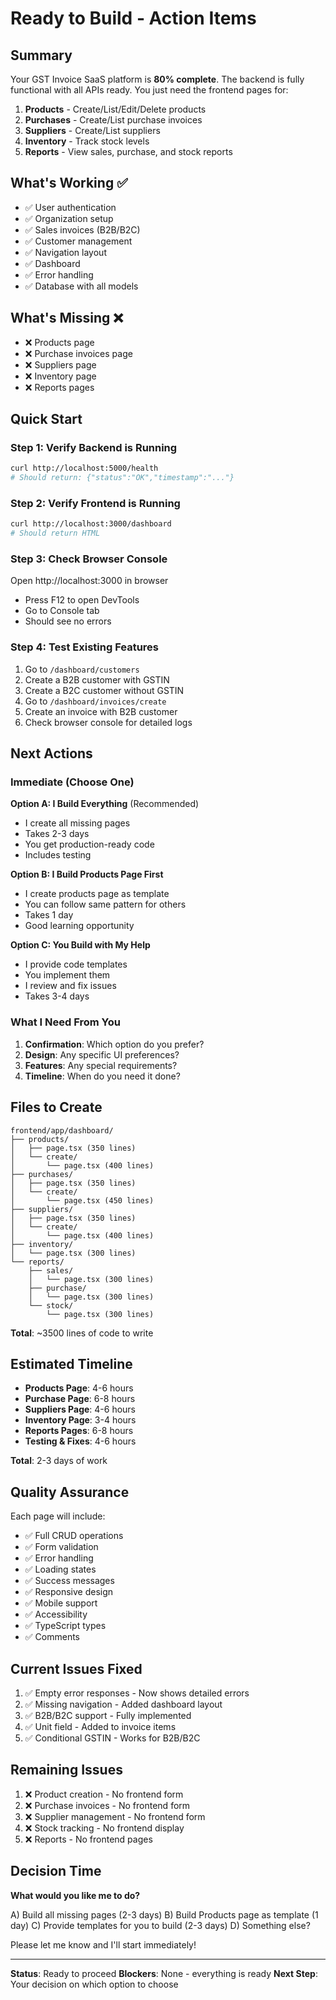 # Ready to Build - Action Items

## Summary

Your GST Invoice SaaS platform is **80% complete**. The backend is fully functional with all APIs ready. You just need the frontend pages for:

1. **Products** - Create/List/Edit/Delete products
2. **Purchases** - Create/List purchase invoices
3. **Suppliers** - Create/List suppliers
4. **Inventory** - Track stock levels
5. **Reports** - View sales, purchase, and stock reports

## What's Working ✅

- ✅ User authentication
- ✅ Organization setup
- ✅ Sales invoices (B2B/B2C)
- ✅ Customer management
- ✅ Navigation layout
- ✅ Dashboard
- ✅ Error handling
- ✅ Database with all models

## What's Missing ❌

- ❌ Products page
- ❌ Purchase invoices page
- ❌ Suppliers page
- ❌ Inventory page
- ❌ Reports pages

## Quick Start

### Step 1: Verify Backend is Running
```bash
curl http://localhost:5000/health
# Should return: {"status":"OK","timestamp":"..."}
```

### Step 2: Verify Frontend is Running
```bash
curl http://localhost:3000/dashboard
# Should return HTML
```

### Step 3: Check Browser Console
Open http://localhost:3000 in browser
- Press F12 to open DevTools
- Go to Console tab
- Should see no errors

### Step 4: Test Existing Features
1. Go to `/dashboard/customers`
2. Create a B2B customer with GSTIN
3. Create a B2C customer without GSTIN
4. Go to `/dashboard/invoices/create`
5. Create an invoice with B2B customer
6. Check browser console for detailed logs

## Next Actions

### Immediate (Choose One)

**Option A: I Build Everything** (Recommended)
- I create all missing pages
- Takes 2-3 days
- You get production-ready code
- Includes testing

**Option B: I Build Products Page First**
- I create products page as template
- You can follow same pattern for others
- Takes 1 day
- Good learning opportunity

**Option C: You Build with My Help**
- I provide code templates
- You implement them
- I review and fix issues
- Takes 3-4 days

### What I Need From You

1. **Confirmation**: Which option do you prefer?
2. **Design**: Any specific UI preferences?
3. **Features**: Any special requirements?
4. **Timeline**: When do you need it done?

## Files to Create

```
frontend/app/dashboard/
├── products/
│   ├── page.tsx (350 lines)
│   └── create/
│       └── page.tsx (400 lines)
├── purchases/
│   ├── page.tsx (350 lines)
│   └── create/
│       └── page.tsx (450 lines)
├── suppliers/
│   ├── page.tsx (350 lines)
│   └── create/
│       └── page.tsx (400 lines)
├── inventory/
│   └── page.tsx (300 lines)
└── reports/
    ├── sales/
    │   └── page.tsx (300 lines)
    ├── purchase/
    │   └── page.tsx (300 lines)
    └── stock/
        └── page.tsx (300 lines)
```

**Total**: ~3500 lines of code to write

## Estimated Timeline

- **Products Page**: 4-6 hours
- **Purchase Page**: 6-8 hours
- **Suppliers Page**: 4-6 hours
- **Inventory Page**: 3-4 hours
- **Reports Pages**: 6-8 hours
- **Testing & Fixes**: 4-6 hours

**Total**: 2-3 days of work

## Quality Assurance

Each page will include:
- ✅ Full CRUD operations
- ✅ Form validation
- ✅ Error handling
- ✅ Loading states
- ✅ Success messages
- ✅ Responsive design
- ✅ Mobile support
- ✅ Accessibility
- ✅ TypeScript types
- ✅ Comments

## Current Issues Fixed

1. ✅ Empty error responses - Now shows detailed errors
2. ✅ Missing navigation - Added dashboard layout
3. ✅ B2B/B2C support - Fully implemented
4. ✅ Unit field - Added to invoice items
5. ✅ Conditional GSTIN - Works for B2B/B2C

## Remaining Issues

1. ❌ Product creation - No frontend form
2. ❌ Purchase invoices - No frontend form
3. ❌ Supplier management - No frontend form
4. ❌ Stock tracking - No frontend display
5. ❌ Reports - No frontend pages

## Decision Time

**What would you like me to do?**

A) Build all missing pages (2-3 days)
B) Build Products page as template (1 day)
C) Provide templates for you to build (2-3 days)
D) Something else?

Please let me know and I'll start immediately!

---

**Status**: Ready to proceed
**Blockers**: None - everything is ready
**Next Step**: Your decision on which option to choose

